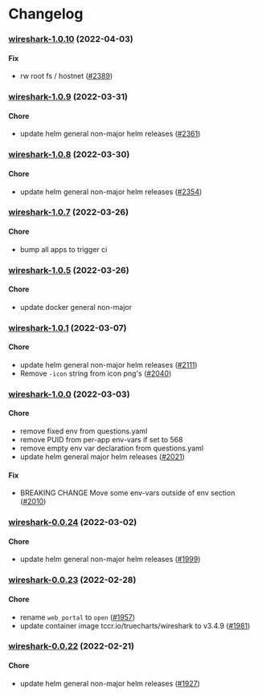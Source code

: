 # Changelog<br>


<a name="wireshark-1.0.10"></a>
### [wireshark-1.0.10](https://github.com/truecharts/apps/compare/wireshark-1.0.9...wireshark-1.0.10) (2022-04-03)

#### Fix

* rw root fs / hostnet ([#2389](https://github.com/truecharts/apps/issues/2389))



<a name="wireshark-1.0.9"></a>
### [wireshark-1.0.9](https://github.com/truecharts/apps/compare/wireshark-1.0.8...wireshark-1.0.9) (2022-03-31)

#### Chore

* update helm general non-major helm releases ([#2361](https://github.com/truecharts/apps/issues/2361))



<a name="wireshark-1.0.8"></a>
### [wireshark-1.0.8](https://github.com/truecharts/apps/compare/wireshark-1.0.7...wireshark-1.0.8) (2022-03-30)

#### Chore

* update helm general non-major helm releases ([#2354](https://github.com/truecharts/apps/issues/2354))



<a name="wireshark-1.0.7"></a>
### [wireshark-1.0.7](https://github.com/truecharts/apps/compare/wireshark-1.0.6...wireshark-1.0.7) (2022-03-26)

#### Chore

* bump all apps to trigger ci



<a name="wireshark-1.0.5"></a>
### [wireshark-1.0.5](https://github.com/truecharts/apps/compare/wireshark-1.0.4...wireshark-1.0.5) (2022-03-26)

#### Chore

* update docker general non-major



<a name="wireshark-1.0.1"></a>
### [wireshark-1.0.1](https://github.com/truecharts/apps/compare/wireshark-1.0.0...wireshark-1.0.1) (2022-03-07)

#### Chore

* update helm general non-major helm releases ([#2111](https://github.com/truecharts/apps/issues/2111))
* Remove `-icon` string from icon png's ([#2040](https://github.com/truecharts/apps/issues/2040))



<a name="wireshark-1.0.0"></a>
### [wireshark-1.0.0](https://github.com/truecharts/apps/compare/wireshark-0.0.24...wireshark-1.0.0) (2022-03-03)

#### Chore

* remove fixed env from questions.yaml
* remove PUID from per-app env-vars if set to 568
* remove empty env var declaration from questions.yaml
* update helm general major helm releases ([#2021](https://github.com/truecharts/apps/issues/2021))

#### Fix

* BREAKING CHANGE Move some env-vars outside of env section ([#2010](https://github.com/truecharts/apps/issues/2010))



<a name="wireshark-0.0.24"></a>
### [wireshark-0.0.24](https://github.com/truecharts/apps/compare/wireshark-0.0.23...wireshark-0.0.24) (2022-03-02)

#### Chore

* update helm general non-major helm releases ([#1999](https://github.com/truecharts/apps/issues/1999))



<a name="wireshark-0.0.23"></a>
### [wireshark-0.0.23](https://github.com/truecharts/apps/compare/wireshark-0.0.22...wireshark-0.0.23) (2022-02-28)

#### Chore

* rename `web_portal` to `open` ([#1957](https://github.com/truecharts/apps/issues/1957))
* update container image tccr.io/truecharts/wireshark to v3.4.9 ([#1981](https://github.com/truecharts/apps/issues/1981))



<a name="wireshark-0.0.22"></a>
### [wireshark-0.0.22](https://github.com/truecharts/apps/compare/wireshark-0.0.21...wireshark-0.0.22) (2022-02-21)

#### Chore

* update helm general non-major helm releases ([#1927](https://github.com/truecharts/apps/issues/1927))
